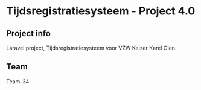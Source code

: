 # Tijdsregistratiesysteem - Project 4.0
## Project info
Laravel project, Tijdsregistratiesysteem voor VZW Keizer Karel Olen. 
## Team 
Team-34
